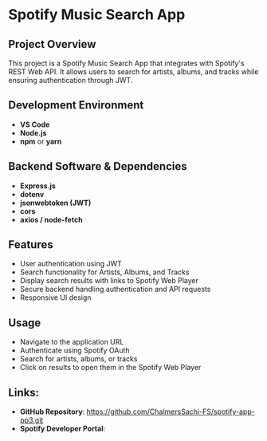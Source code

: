 # Spotify Music Search App

## Project Overview

This project is a Spotify Music Search App that integrates with Spotify's REST Web API. It allows users to search for artists, albums, and tracks while ensuring authentication through JWT.

## Development Environment

- **VS Code**
- **Node.js**
- **npm** or **yarn**

## Backend Software & Dependencies

- **Express.js**
- **dotenv**
- **jsonwebtoken (JWT)**
- **cors**
- **axios / node-fetch**

## Features

- User authentication using JWT
- Search functionality for Artists, Albums, and Tracks
- Display search results with links to Spotify Web Player
- Secure backend handling authentication and API requests
- Responsive UI design

## Usage
- Navigate to the application URL
- Authenticate using Spotify OAuth
- Search for artists, albums, or tracks
- Click on results to open them in the Spotify Web Player

## Links:

- **GitHub Repository**: https://github.com/ChalmersSachi-FS/spotify-app-pp3.git
- **Spotify Developer Portal**:
